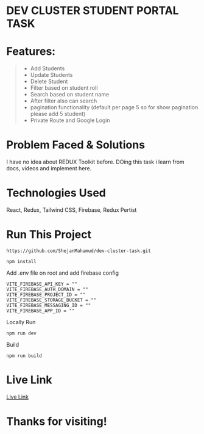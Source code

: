 # DEV CLUSTER STUDENT PORTAL TASK

# Features: 

> - Add Students
> - Update Students
> - Delete Student
> - Filter based on student roll
> - Search based on student name
> - After filter also can search
> - pagination functionality (default per page 5 so for show pagination please add 5 student)
> - Private Route and Google Login

# Problem Faced & Solutions

<p>I have no idea about REDUX Toolkit before. DOing this task i learn from docs, videos and implement here.</p>

# Technologies Used

React, Redux, Tailwind CSS, Firebase, Redux Pertist

# Run This Project 

```
https://github.com/ShejanMahamud/dev-cluster-task.git
```

```
npm install
```

Add .env file on root and add firebase config
```
VITE_FIREBASE_API_KEY = ""
VITE_FIREBASE_AUTH_DOMAIN = ""
VITE_FIREBASE_PROJECT_ID = ""
VITE_FIREBASE_STORAGE_BUCKET = ""
VITE_FIREBASE_MESSAGING_ID = ""
VITE_FIREBASE_APP_ID = ""
```
Locally Run
```
npm run dev
```

Build
```
npm run build
```

# Live Link
[Live Link](https://dev-cluster.vercel.app/)

# Thanks for visiting!